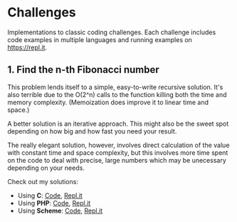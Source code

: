# Challenges
Implementations to classic coding challenges. 
Each challenge includes code examples in multiple languages and running examples on https://repl.it.


## 1. Find the n-th Fibonacci number
This problem lends itself to a simple, easy-to-write recursive solution.
It's also terrible due to the O(2^n) calls to the function killing both 
the time and memory complexity. (Memoization does improve it to linear time and space.)

A better solution is an iterative approach. This might also be the sweet spot depending on 
how big and how fast you need your result.

The really elegant solution, however, involves direct calculation of the value with
constant time and space complexity, but this involves more time spent on the code 
to deal with precise, large numbers which may be unecessary depending on your needs.

Check out my solutions:
* Using **C**: [Code](https://github.com/jdsandifer/Challenges/blob/master/fibonacci/fibonacci.c), [Repl.it](https://repl.it/@jdsandifer/Nth-Fibonacci-C)
* Using **PHP**: [Code](https://github.com/jdsandifer/Challenges/blob/master/fibonacci/fibonacci.php), [Repl.it](https://repl.it/@jdsandifer/Nth-Fibonacci-PHP)
* Using **Scheme**: [Code](https://github.com/jdsandifer/Challenges/blob/master/fibonacci/fibonacci.scm), [Repl.it](https://repl.it/@jdsandifer/Nth-Fibonacci-Scheme)
